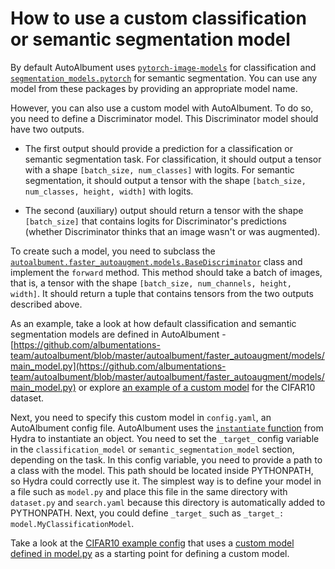 # How to use a custom classification or semantic segmentation model

By default AutoAlbument uses [`pytorch-image-models`](https://github.com/rwightman/pytorch-image-models) for classification and [`segmentation_models.pytorch`](https://github.com/qubvel/segmentation_models.pytorch) for semantic segmentation. You can use any model from these packages by providing an appropriate model name.

However, you can also use a custom model with AutoAlbument. To do so, you need to define a Discriminator model. This Discriminator model should have two outputs.

- The first output should provide a prediction for a classification or semantic segmentation task. For classification, it should output a tensor with a shape `[batch_size, num_classes]` with logits. For semantic segmentation, it should output a tensor with the shape `[batch_size, num_classes, height, width]` with logits.

- The second (auxiliary) output should return a tensor with the shape `[batch_size]` that contains logits for Discriminator's predictions (whether Discriminator thinks that an image wasn't or was augmented).

To create such a model, you need to subclass the [`autoalbument.faster_autoaugment.models.BaseDiscriminator`](https://github.com/albumentations-team/autoalbument/blob/master/autoalbument/faster_autoaugment/models/main_model.py#L15) class and implement the `forward` method. This method should take a batch of images, that is, a tensor with the shape `[batch_size, num_channels, height, width]`. It should return a tuple that contains tensors from the two outputs described above.

As an example, take a look at how default classification and semantic segmentation models are defined in AutoAlbument - [https://github.com/albumentations-team/autoalbument/blob/master/autoalbument/faster_autoaugment/models/main_model.py](https://github.com/albumentations-team/autoalbument/blob/master/autoalbument/faster_autoaugment/models/main_model.py) or explore [an example of a custom model](https://github.com/albumentations-team/autoalbument/blob/master/examples/cifar10/model.py) for the CIFAR10 dataset.

Next, you need to specify this custom model in `config.yaml`, an  AutoAlbument config file.
AutoAlbument uses the [`instantiate` function](https://hydra.cc/docs/next/patterns/instantiate_objects/overview/) from Hydra to instantiate an object. You need to set the `_target_` config variable in the `classification_model` or `semantic_segmentation_model` section, depending on the task. In this config variable, you need to provide a path to a class with the model. This path should be located inside PYTHONPATH, so Hydra could correctly use it. The simplest way is to define your model in a file such as `model.py` and place this file in the same directory with `dataset.py` and `search.yaml` because this directory is automatically added to PYTHONPATH. Next, you could define `_target_` such as `_target_: model.MyClassificationModel`.

Take a look at the [CIFAR10 example config](https://github.com/albumentations-team/autoalbument/blob/master/examples/cifar10/search.yaml#L50) that uses a [custom model defined in model.py](https://github.com/albumentations-team/autoalbument/blob/master/examples/cifar10/model.py#L104) as a starting point for defining a custom model.

